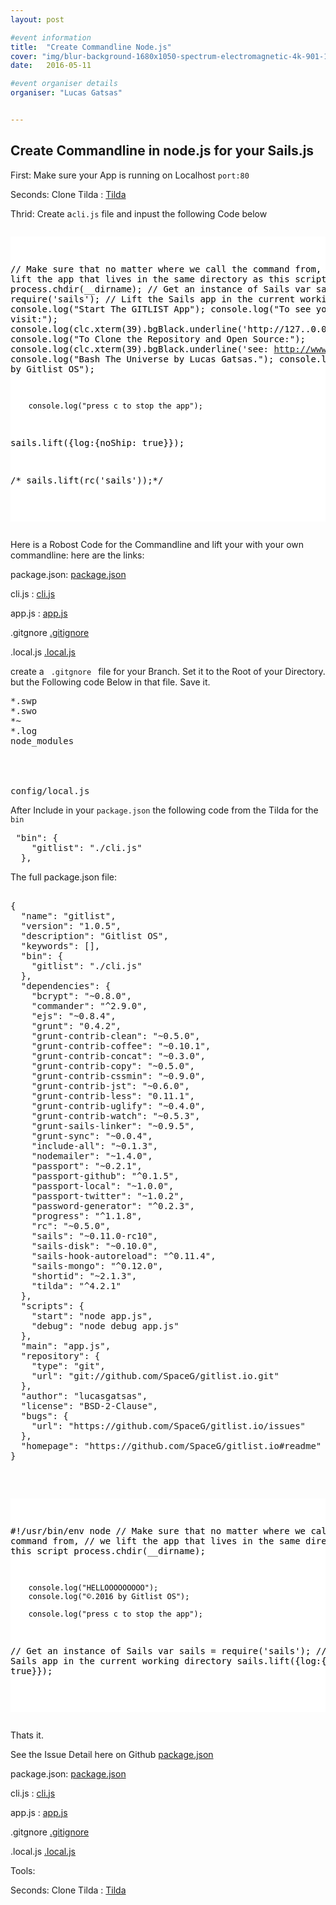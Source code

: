 ```yaml
---
layout: post

#event information
title:  "Create Commandline Node.js"
cover: "img/blur-background-1680x1050-spectrum-electromagnetic-4k-901-1.jpg"
date:   2016-05-11

#event organiser details
organiser: "Lucas Gatsas"


---
```

<h2 class="section-heading"> Create Commandline in node.js for your Sails.js</h2>


First: Make sure your App is running on Localhost <code>port:80</code>


Seconds: Clone Tilda : <a href="https://www.npmjs.com/package/tilda">Tilda</a>


Thrid: Create a<code>cli.js</code> file and inpust the following Code below

<div style="overflow:auto; height=200; width=100%;">
<pre style="color:black;background:white;"><pre>

// Make sure that no matter where we call the command from,
// we lift the app that lives in the same directory as this script
process.chdir(__dirname);
// Get an instance of Sails
var sails = require('sails');
// Lift the Sails app in the current working directory
       console.log("Start The GITLIST App");
        console.log("To see your app. visit:");
        console.log(clc.xterm(39).bgBlack.underline('http://127..0.0.1'));
        console.log("To Clone the Repository and Open Source:");
        console.log(clc.xterm(39).bgBlack.underline('see: http://www.github.com/spaceg/github.io'));
        console.log("Bash The Universe by Lucas Gatsas.");
        console.log("©.2016 by Gitlist OS");

        console.log("press c to stop the app");


sails.lift({log:{noShip: true}});

/*  sails.lift(rc('sails'));*/

</pre></pre></div>





Here is a Robost Code for the Commandline and lift your with your own commandline: 
here are the links:


package.json: <a href="https://github.com/SpaceG/gitlist.io/blob/master/package.json">package.json</a>

cli.js : <a href="https://github.com/SpaceG/gitlist.io/blob/master/cli.js">cli.js</a>

app.js : <a href="https://github.com/SpaceG/gitlist.io/blob/master/app.js">app.js</a>

.gitgnore <a href="https://github.com/SpaceG/gitlist.io/blob/master/.gitignore">.gitignore</a>

.local.js <a href="https://github.com/SpaceG/gitlist.io/blob/master/config/local.js">.local.js</a>




create a <code> .gitgnore </code> file for your Branch. Set it to the Root of your Directory. 
but the Following code Below in that file. Save it. 
<pre>
*.swp
*.swo
*~
*.log
node_modules




config/local.js
</pre>



After Include in your <code>package.json</code> the following code from the Tilda for the <code>bin</code>




<pre>
 "bin": {
    "gitlist": "./cli.js"
  },
</pre>


The full package.json file: 

<pre>

{
  "name": "gitlist",
  "version": "1.0.5",
  "description": "Gitlist OS",
  "keywords": [],
  "bin": {
    "gitlist": "./cli.js"
  },
  "dependencies": {
    "bcrypt": "~0.8.0",
    "commander": "^2.9.0",
    "ejs": "~0.8.4",
    "grunt": "0.4.2",
    "grunt-contrib-clean": "~0.5.0",
    "grunt-contrib-coffee": "~0.10.1",
    "grunt-contrib-concat": "~0.3.0",
    "grunt-contrib-copy": "~0.5.0",
    "grunt-contrib-cssmin": "~0.9.0",
    "grunt-contrib-jst": "~0.6.0",
    "grunt-contrib-less": "0.11.1",
    "grunt-contrib-uglify": "~0.4.0",
    "grunt-contrib-watch": "~0.5.3",
    "grunt-sails-linker": "~0.9.5",
    "grunt-sync": "~0.0.4",
    "include-all": "~0.1.3",
    "nodemailer": "~1.4.0",
    "passport": "~0.2.1",
    "passport-github": "^0.1.5",
    "passport-local": "~1.0.0",
    "passport-twitter": "~1.0.2",
    "password-generator": "^0.2.3",
    "progress": "^1.1.8",
    "rc": "~0.5.0",
    "sails": "~0.11.0-rc10",
    "sails-disk": "~0.10.0",
    "sails-hook-autoreload": "^0.11.4",
    "sails-mongo": "^0.12.0",
    "shortid": "~2.1.3",
    "tilda": "^4.2.1"
  },
  "scripts": {
    "start": "node app.js",
    "debug": "node debug app.js"
  },
  "main": "app.js",
  "repository": {
    "type": "git",
    "url": "git://github.com/SpaceG/gitlist.io.git"
  },
  "author": "lucasgatsas",
  "license": "BSD-2-Clause",
  "bugs": {
    "url": "https://github.com/SpaceG/gitlist.io/issues"
  },
  "homepage": "https://github.com/SpaceG/gitlist.io#readme"
}


</pre>


<div style="overflow:auto; height=200; width=100%;">
<pre style="color:black;background:white;"><pre>

#!/usr/bin/env node
// Make sure that no matter where we call the command from,
// we lift the app that lives in the same directory as this script
process.chdir(__dirname);

        console.log("HELLOOOOOOOOO");
        console.log("©.2016 by Gitlist OS");

        console.log("press c to stop the app");

// Get an instance of Sails
var sails = require('sails');
// Lift the Sails app in the current working directory
sails.lift({log:{noShip: true}});

</pre></pre></div>








Thats it. 




See the Issue Detail here on Github <a href="https://github.com/SpaceG/gitlist.io/blob/master/package.json"> package.json</a> 



package.json: <a href="https://github.com/SpaceG/gitlist.io/blob/master/package.json">package.json</a>

cli.js : <a href="https://github.com/SpaceG/gitlist.io/blob/master/cli.js">cli.js</a>

app.js : <a href="https://github.com/SpaceG/gitlist.io/blob/master/app.js">app.js</a>

.gitgnore <a href="https://github.com/SpaceG/gitlist.io/blob/master/.gitignore">.gitignore</a>

.local.js <a href="https://github.com/SpaceG/gitlist.io/blob/master/config/local.js">.local.js</a>


Tools:

Seconds: Clone Tilda : <a href="https://www.npmjs.com/package/tilda">Tilda</a>




